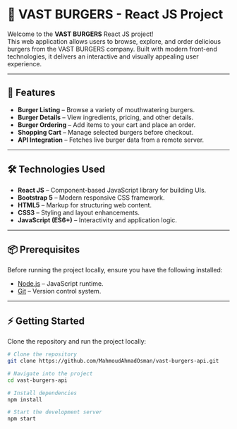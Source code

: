 # 🍔 VAST BURGERS - React JS Project

Welcome to the **VAST BURGERS** React JS project!  
This web application allows users to browse, explore, and order delicious burgers from the VAST BURGERS company. Built with modern front-end technologies, it delivers an interactive and visually appealing user experience.

---

## 🚀 Features

- **Burger Listing** – Browse a variety of mouthwatering burgers.  
- **Burger Details** – View ingredients, pricing, and other details.  
- **Burger Ordering** – Add items to your cart and place an order.  
- **Shopping Cart** – Manage selected burgers before checkout.  
- **API Integration** – Fetches live burger data from a remote server.  

---

## 🛠️ Technologies Used

- **React JS** – Component-based JavaScript library for building UIs.  
- **Bootstrap 5** – Modern responsive CSS framework.  
- **HTML5** – Markup for structuring web content.  
- **CSS3** – Styling and layout enhancements.  
- **JavaScript (ES6+)** – Interactivity and application logic.  

---

## 📦 Prerequisites

Before running the project locally, ensure you have the following installed:

- [Node.js](https://nodejs.org/en/download/) – JavaScript runtime.  
- [Git](https://git-scm.com/downloads) – Version control system.  

---

## ⚡ Getting Started

Clone the repository and run the project locally:

```bash
# Clone the repository
git clone https://github.com/MahmoudAhmadOsman/vast-burgers-api.git

# Navigate into the project
cd vast-burgers-api

# Install dependencies
npm install

# Start the development server
npm start
